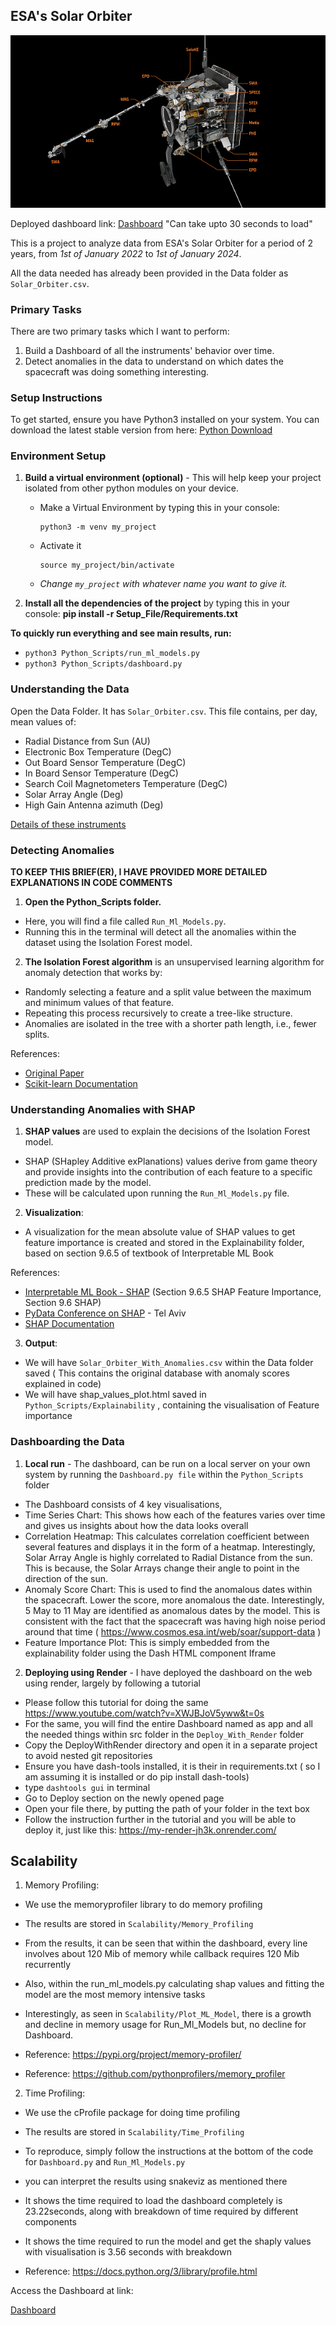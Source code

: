 ## ESA's Solar Orbiter

![Solar Orbiter Instruments]( https://github.com/Rishie123/Solar_Orbiter_Anomalies/blob/main/Images/Solar_Orbiter_Instruments.png )


Deployed dashboard link: [Dashboard](https://my-render-jh3k.onrender.com/) "Can take upto 30 seconds to load"
 

This is a project to analyze data from ESA's Solar Orbiter for a period of 2 years, from *1st of January 2022* to *1st of January 2024*.

All the data needed has already been provided in the Data folder as `Solar_Orbiter.csv`.

### Primary Tasks

There are two primary tasks which I want to perform:
1. Build a Dashboard of all the instruments' behavior over time.
2. Detect anomalies in the data to understand on which dates the spacecraft was doing something interesting.

### Setup Instructions

To get started, ensure you have Python3 installed on your system. You can download the latest stable version from here: 
[Python Download](https://www.python.org/downloads/)


### Environment Setup

1. **Build a virtual environment (optional)** - This will help keep your project isolated from other python modules on your device.
   - Make a Virtual Environment by typing this in your console:
     ```
     python3 -m venv my_project
     ```
   - Activate it 
     ```
     source my_project/bin/activate
     ```
   - *Change `my_project` with whatever name you want to give it.*

2. **Install all the dependencies of the project** by typing this in your console:
**pip install -r Setup_File/Requirements.txt**





**To quickly run everything and see main results, run:**
- `python3 Python_Scripts/run_ml_models.py`
- `python3 Python_Scripts/dashboard.py`





### Understanding the Data

Open the Data Folder. It has `Solar_Orbiter.csv`. This file contains, per day, mean values of:
- Radial Distance from Sun (AU)
- Electronic Box Temperature (DegC)
- Out Board Sensor Temperature (DegC)
- In Board Sensor Temperature (DegC)
- Search Coil Magnetometers Temperature (DegC)
- Solar Array Angle (Deg)
- High Gain Antenna azimuth (Deg)

[Details of these instruments](https://sci.esa.int/web/solar-orbiter/-/51217-instruments)

### Detecting Anomalies

**TO KEEP THIS BRIEF(ER), I HAVE PROVIDED MORE DETAILED EXPLANATIONS IN CODE COMMENTS**

1. **Open the Python_Scripts folder.**
- Here, you will find a file called `Run_Ml_Models.py`.
- Running this in the terminal will detect all the anomalies within the dataset using the Isolation Forest model.

2. **The Isolation Forest algorithm** is an unsupervised learning algorithm for anomaly detection that works by:
- Randomly selecting a feature and a split value between the maximum and minimum values of that feature.
- Repeating this process recursively to create a tree-like structure.
- Anomalies are isolated in the tree with a shorter path length, i.e., fewer splits.


References:
- [Original Paper](https://cs.nju.edu.cn/zhouzh/zhouzh.files/publication/icdm08b.pdf)
- [Scikit-learn Documentation](https://scikit-learn.org/stable/modules/generated/sklearn.ensemble.IsolationForest.html)

### Understanding Anomalies with SHAP

1. **SHAP values** are used to explain the decisions of the Isolation Forest model.
- SHAP (SHapley Additive exPlanations) values derive from game theory and provide insights into the contribution of each feature to a specific prediction made by the model.
- These will be calculated upon running the `Run_Ml_Models.py` file.

2. **Visualization**: 
- A visualization for the mean absolute value of SHAP values to get feature importance is created and stored in the Explainability folder, based on section 9.6.5 of textbook of Interpretable ML Book

References:
- [Interpretable ML Book - SHAP](https://christophm.github.io/interpretable-ml-book/shap.html) (Section 9.6.5 SHAP Feature Importance, Section 9.6 SHAP)
- [PyData Conference on SHAP](https://www.youtube.com/watch?v=5p8B2Ikcw-k) - Tel Aviv
- [SHAP Documentation](https://shap.readthedocs.io/en/latest/)

3. **Output**:  
- We will have `Solar_Orbiter_With_Anomalies.csv` within the Data folder saved ( This contains the original database with anomaly scores explained in code)
- We will have shap_values_plot.html saved in `Python_Scripts/Explainability` , containing the visualisation of Feature importance

### Dashboarding the Data

1. **Local run** - The dashboard, can be run on a local server on your own system by running the `Dashboard.py file` within the `Python_Scripts` folder
- The Dashboard consists of 4 key visualisations, 
- Time Series Chart: This shows how each of the features varies over time and gives us insights about how the data looks overall
- Correlation Heatmap: This calculates correlation coefficient between several features and displays it in the form of a heatmap. Interestingly,
Solar Array Angle is highly correlated to Radial Distance from the sun. This is because, the Solar Arrays change their angle to point in the direction of the sun.
- Anomaly Score Chart: This is used to find the anomalous dates within the spacecraft. Lower the score, more anomalous the date. Interestingly,
5 May to 11 May are identified as anomalous dates by the model. This is consistent with the fact that the spacecraft was having high noise period around that time ( https://www.cosmos.esa.int/web/soar/support-data )
- Feature Importance Plot: This is simply embedded from the explainability folder using the Dash HTML component Iframe

2. **Deploying using Render** - I have deployed the dashboard on the web using render, largely by following a tutorial
- Please follow this tutorial for doing the same https://www.youtube.com/watch?v=XWJBJoV5yww&t=0s
- For the same, you will find the entire Dashboard named as app and all the needed things within src folder in the `Deploy_With_Render` folder 
- Copy the DeployWithRender directory and open it in a separate project to avoid nested git repositories
- Ensure you have dash-tools installed, it is their in requirements.txt ( so I am assuming it is installed or do pip install dash-tools)
- type `dashtools gui` in terminal
- Go to Deploy section on the newly opened page 
- Open your file there, by putting the path of your folder in the text box
- Follow the instruction further in the tutorial and you will be able to deploy it, just like this: https://my-render-jh3k.onrender.com/

## Scalability

1. Memory Profiling:  

- We use the memoryprofiler library to do memory profiling
- The results are stored in `Scalability/Memory_Profiling`
- From the results, it can be seen that within the dashboard, every line involves about 120 Mib of memory while callback requires 120 Mib recurrently
- Also, within the run_ml_models.py calculating shap values and fitting the model are the most memory intensive tasks
- Interestingly, as seen in `Scalability/Plot_ML_Model`, there is a growth and decline in memory usage for Run_Ml_Models but, no decline for Dashboard.

- Reference: https://pypi.org/project/memory-profiler/  
- Reference: https://github.com/pythonprofilers/memory_profiler


2. Time Profiling:

- We use the cProfile package for doing time profiling
- The results are stored in `Scalability/Time_Profiling`
- To reproduce, simply follow the instructions at the bottom of the code for `Dashboard.py` and `Run_Ml_Models.py`
- you can interpret the results using snakeviz as mentioned there
- It shows the time required to load the dashboard completely is 23.22seconds, along with breakdown of time required by different components
- It shows the time required to run the model and get the shaply values with visualisation is 3.56 seconds with breakdown

- Reference: https://docs.python.org/3/library/profile.html


Access the Dashboard at link: 

[Dashboard](https://my-render-jh3k.onrender.com/)
 
